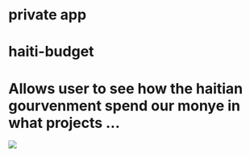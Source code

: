# private app
# haiti-budget
# Allows user to see how the haitian gourvenment spend our monye in what projects ...
<img src="hb.gif"/>
